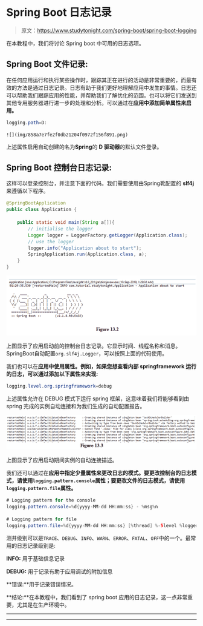 # Spring Boot 日志记录

> 原文：<https://www.studytonight.com/spring-boot/spring-boot-logging>

在本教程中，我们将讨论 Spring boot 中可用的日志选项。

## Spring Boot 文件记录:

在任何应用运行和执行某些操作时，跟踪其正在进行的活动是非常重要的，而最有效的方法是通过日志记录。日志有助于我们更好地理解应用中发生的事情。日志还可以帮助我们跟踪应用的性能，并帮助我们了解优化的范围。也可以将它们发送到其他专用服务器进行进一步的处理和分析。可以通过在**应用中添加简单属性来启用。**

```java
logging.path=D:
```

`![](img/858a7e7fe2f0db21204f0972f156f891.png)`

上述属性启用自动创建的名为**Spring**的 **D 驱动器**的默认文件登录。

## Spring Boot 控制台日志记录:

这样可以登录控制台，并注意下面的代码。我们需要使用由Spring靴配置的 **slf4j** 来遵循以下程序。

```java
@SpringBootApplication
public class Application {

    public static void main(String a[]){
        // initialise the logger
        Logger logger = LoggerFactory.getLogger(Application.class);
        // use the logger
        logger.info("Application about to start");
        SpringApplication.run(Application.class, a);
    } 
}
```

![using console logger for spring boot application](img/e8e1284fca98ff966b9e5e61af12bdc9.png)

上图显示了应用启动前的控制台日志记录。它显示时间、线程名称和消息。SpringBoot自动配置`org.slf4j.Logger`，可以按照上面的代码使用。

我们也可以在**应用中使用属性。例如，如果您想查看内部 springframework 运行的日志，可以通过添加以下属性来实现:**

```java
logging.level.org.springframework=debug

```

上述属性允许在 DEBUG 模式下运行 spring 框架，这意味着我们将能够看到由 spring 完成的实例自动连接和为我们生成的自动配置报告。

![](img/8b560b097cd676e39f64d3433416036a.png)

上图显示了应用启动期间实例的自动连接描述。

我们还可以通过在**应用中指定少量属性来更改日志的模式。要更改控制台的日志模式，请使用`logging.pattern.console`属性；要更改文件的日志模式，请使用`logging.pattern.file`属性。**

```java
# Logging pattern for the console
logging.pattern.console=%d{yyyy-MM-dd HH:mm:ss} - %msg%n

# Logging pattern for file
logging.pattern.file=%d{yyyy-MM-dd HH:mm:ss} [%thread] %-5level %logger{36} - %msg%n
```

测井级别可以是`TRACE`、`DEBUG`、`INFO`、`WARN`、`ERROR`、`FATAL`、`OFF`中的一个。最常用的日志记录级别是:

**INFO:** 用于基础信息记录

**DEBUG:** 用于记录有助于应用调试的附加信息

**错误:**用于记录错误情况。

**结论:**在本教程中，我们看到了 spring boot 应用的日志记录，这一点非常重要，尤其是在生产环境中。

* * *

* * *